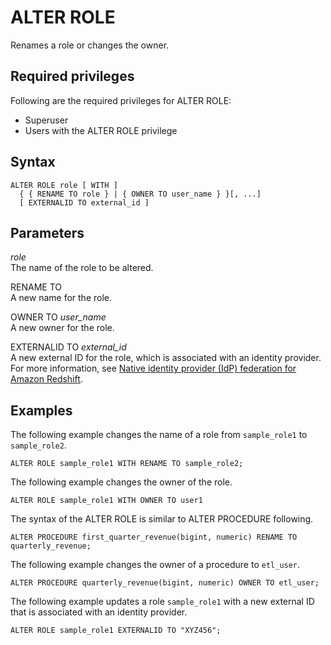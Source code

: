 # ALTER ROLE<a name="r_ALTER_ROLE"></a>

Renames a role or changes the owner\.

## Required privileges<a name="r_ALTER_ROLE-privileges"></a>

Following are the required privileges for ALTER ROLE:
+ Superuser
+ Users with the ALTER ROLE privilege

## Syntax<a name="r_ALTER_ROLE-synopsis"></a>

```
ALTER ROLE role [ WITH ]
  { { RENAME TO role } | { OWNER TO user_name } }[, ...]
  [ EXTERNALID TO external_id ]
```

## Parameters<a name="r_ALTER_ROLE-parameters"></a>

 *role*   
The name of the role to be altered\.

RENAME TO  
A new name for the role\.

OWNER TO *user\_name*  
A new owner for the role\. 

EXTERNALID TO *external\_id*  
A new external ID for the role, which is associated with an identity provider\. For more information, see [Native identity provider \(IdP\) federation for Amazon Redshift](https://docs.aws.amazon.com/redshift/latest/mgmt/redshift-iam-access-control-native-idp.html)\.

## Examples<a name="r_ALTER_ROLE-examples"></a>

The following example changes the name of a role from `sample_role1` to `sample_role2`\.

```
ALTER ROLE sample_role1 WITH RENAME TO sample_role2;
```

The following example changes the owner of the role\.

```
ALTER ROLE sample_role1 WITH OWNER TO user1
```

The syntax of the ALTER ROLE is similar to ALTER PROCEDURE following\.

```
ALTER PROCEDURE first_quarter_revenue(bigint, numeric) RENAME TO quarterly_revenue;
```

The following example changes the owner of a procedure to `etl_user`\.

```
ALTER PROCEDURE quarterly_revenue(bigint, numeric) OWNER TO etl_user;
```

The following example updates a role `sample_role1` with a new external ID that is associated with an identity provider\.

```
ALTER ROLE sample_role1 EXTERNALID TO "XYZ456";
```